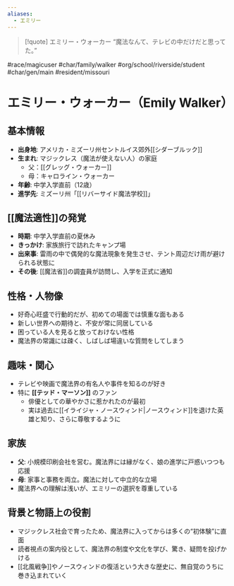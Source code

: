 ```yaml
---
aliases:
  - エミリー
---
```

>[!quote] エミリー・ウォーカー
“魔法なんて、テレビの中だけだと思ってた。”  

#race/magicuser #char/family/walker #org/school/riverside/student #char/gen/main #resident/missouri
# エミリー・ウォーカー（Emily Walker）

## 基本情報
- **出身地**: アメリカ・ミズーリ州セントルイス郊外[[シダーブルック]]
- **生まれ**: マジックレス（魔法が使えない人）の家庭
	- 父：[[グレッグ・ウォーカー]]
	- 母：キャロライン・ウォーカー
- **年齢**: 中学入学直前（12歳）
- **進学先**: ミズーリ州「[[リバーサイド魔法学校]]」

## [[魔法適性]]の発覚
- **時期**: 中学入学直前の夏休み
- **きっかけ**: 家族旅行で訪れたキャンプ場
- **出来事**: 雷雨の中で偶発的な魔法現象を発生させ、テント周辺だけ雨が避けられる状態に
- **その後**: [[魔法省]]の調査員が訪問し、入学を正式に通知

## 性格・人物像
- 好奇心旺盛で行動的だが、初めての場面では慎重な面もある
- 新しい世界への期待と、不安が常に同居している
- 困っている人を見ると放っておけない性格
- 魔法界の常識には疎く、しばしば場違いな質問をしてしまう

## 趣味・関心
- テレビや映画で魔法界の有名人や事件を知るのが好き
- 特に **[[テッド・マーソン]]** のファン
  - 俳優としての華やかさに惹かれたのが最初
  - 実は過去に[[イライジャ・ノースウィンド|ノースウィンド]]を退けた英雄と知り、さらに尊敬するように

## 家族
- **父**: 小規模印刷会社を営む。魔法界には縁がなく、娘の進学に戸惑いつつも応援
- **母**: 家事と事務を両立。魔法に対して中立的な立場
- 魔法界への理解は浅いが、エミリーの選択を尊重している

## 背景と物語上の役割
- マジックレス社会で育ったため、魔法界に入ってからは多くの“初体験”に直面
- 読者視点の案内役として、魔法界の制度や文化を学び、驚き、疑問を投げかける
- [[北風戦争]]やノースウィンドの復活という大きな歴史に、無自覚のうちに巻き込まれていく
